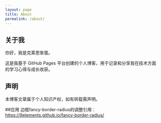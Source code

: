 ```yaml
---
layout: page
title: About
permalink: /about/
---
```


## 关于我

你好，我是克莱恩笨蛋。

这是我基于 GitHub Pages 平台创建的个人博客，用于记录和分享我在技术方面的学习心得与成长收获。

## 声明

本博客文章属于个人知识产权，如有转载需声明。

##应用
边框fancy-border-radius的调整引用：
https://9elements.github.io/fancy-border-radius/
